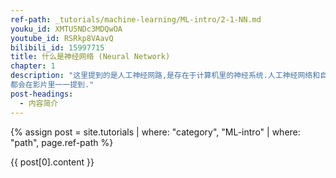 ```yaml
---
ref-path: _tutorials/machine-learning/ML-intro/2-1-NN.md
youku_id: XMTU5NDc3MDQwOA
youtube_id: RSRkp8VAavQ
bilibili_id: 15997715
title: 什么是神经网络 (Neural Network)
chapter: 1
description: "这里提到的是人工神经网路,是存在于计算机里的神经系统.人工神经网络和自然神经网络的区别. 神经网络是什么,它是怎么工作的.
都会在影片里一一提到."
post-headings:
  - 内容简介
---
```



{% assign post = site.tutorials | where: "category", "ML-intro" | where: "path", page.ref-path %}

{{ post[0].content }}

